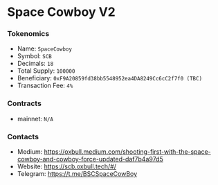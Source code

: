 
# Space Cowboy V2

### Tokenomics
- Name: `SpaceCowboy`
- Symbol: `SCB`
- Decimals: `18`
- Total Supply: `100000`
- Beneficiary: `0xF9A20859fd38bb5548952ea4DA8249Cc6cC2f7f0 (TBC)`
- Transaction Fee: `4%`

### Contracts
- mainnet: `N/A`

### Contacts
- Medium: https://oxbull.medium.com/shooting-first-with-the-space-cowboy-and-cowboy-force-updated-daf7b4a97d5
- Website: https://scb.oxbull.tech/#/
- Telegram: https://t.me/BSCSpaceCowBoy
